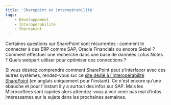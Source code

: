 ```yaml
---
title: 'Sharepoint et interopérabilité'
tags:
    - Développement
    - Interopérabilité
    - Sharepoint
---
```


Certaines questions sur SharePoint sont récurrentes : comment le connecter à des
ERP comme SAP, Oracle Financials ou encore Siebel ? Comment effectuer une
recherche dans une base de données Lotus Notes ? Quels webpart utiliser pour
optimiser ces connections ?

<!-- more -->

Si vous désirez comprendre comment SharePoint peut s'interfacer avec ces autres
systèmes, rendez-vous sur ce
[site dédié à l'interopérabilité SharePoint](http://technet.microsoft.com/en-us/library/bb496474.aspx)
(en anglais uniquement pour l'instant). Ce n'est encore qu'une ébauche et pour
l'instant il y a surtout des infos sur SAP. Mais les Microsoftees sont rapides
alors attendez-vous à voir venir pas mal d'infos intéressantes sur le sujets
dans les prochaines semaines.
